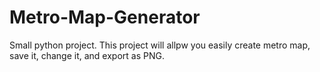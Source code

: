 # Metro-Map-Generator
Small python project. This project will allpw you easily create metro map, save it, change it, and export as PNG.
